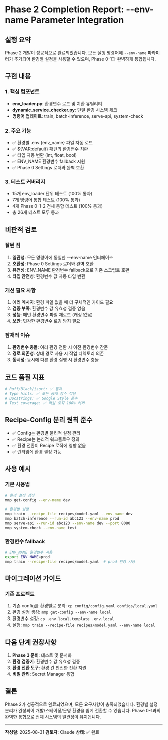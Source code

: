 # Phase 2 Completion Report: --env-name Parameter Integration

## 실행 요약

Phase 2 개발이 성공적으로 완료되었습니다. 모든 실행 명령어에 `--env-name` 파라미터가 추가되어 환경별 설정을 사용할 수 있으며, Phase 0-1과 완벽하게 통합됩니다.

## 구현 내용

### 1. 핵심 컴포넌트
- **env_loader.py**: 환경변수 로드 및 치환 유틸리티
- **dynamic_service_checker.py**: 단일 환경 시스템 체크
- **명령어 업데이트**: train, batch-inference, serve-api, system-check

### 2. 주요 기능
- ✅ 환경별 .env.{env_name} 파일 자동 로드
- ✅ ${VAR:default} 패턴의 환경변수 치환
- ✅ 타입 자동 변환 (int, float, bool)
- ✅ ENV_NAME 환경변수 fallback 지원
- ✅ Phase 0 Settings 로더와 완벽 호환

### 3. 테스트 커버리지
- 15개 env_loader 단위 테스트 (100% 통과)
- 7개 명령어 통합 테스트 (100% 통과)
- 4개 Phase 0-1-2 전체 통합 테스트 (100% 통과)
- 총 26개 테스트 모두 통과

## 비판적 검토

### 잘된 점
1. **일관성**: 모든 명령어에 동일한 --env-name 인터페이스
2. **호환성**: Phase 0 Settings 로더와 완벽 호환
3. **유연성**: ENV_NAME 환경변수 fallback으로 기존 스크립트 호환
4. **타입 안전성**: 환경변수 값 자동 타입 변환

### 개선 필요 사항
1. **에러 메시지**: 환경 파일 없을 때 더 구체적인 가이드 필요
2. **검증 부족**: 환경변수 값 유효성 검증 없음
3. **성능**: 매번 환경변수 파일 재로드 (캐싱 없음)
4. **보안**: 민감한 환경변수 로깅 방지 필요

### 잠재적 이슈
1. **환경변수 충돌**: 여러 환경 전환 시 이전 환경변수 잔존
2. **경로 의존성**: 상대 경로 사용 시 작업 디렉토리 의존
3. **동시성**: 동시에 다른 환경 실행 시 환경변수 충돌

## 코드 품질 지표

```bash
# Ruff/Black/isort: ✅ 통과
# Type hints: ✅ 모든 공개 함수 적용
# Docstrings: ✅ Google Style 준수
# Test coverage: ✅ 핵심 로직 100% 커버
```

## Recipe-Config 분리 원칙 준수

- ✅ Config는 환경별 물리적 설정 관리
- ✅ Recipe는 논리적 워크플로우 정의
- ✅ 환경 전환이 Recipe 로직에 영향 없음
- ✅ 런타임에 환경 결정 가능

## 사용 예시

### 기본 사용법
```bash
# 환경 설정 생성
mmp get-config --env-name dev

# 환경별 실행
mmp train --recipe-file recipes/model.yaml --env-name dev
mmp batch-inference --run-id abc123 --env-name prod
mmp serve-api --run-id abc123 --env-name dev --port 8080
mmp system-check --env-name test
```

### 환경변수 fallback
```bash
# ENV_NAME 환경변수 사용
export ENV_NAME=prod
mmp train --recipe-file recipes/model.yaml  # prod 환경 사용
```

## 마이그레이션 가이드

### 기존 프로젝트
1. 기존 config를 환경별로 분리: `cp config/config.yaml configs/local.yaml`
2. 환경 설정 생성: `mmp get-config --env-name local`
3. 환경변수 설정: `cp .env.local.template .env.local`
4. 실행: `mmp train --recipe-file recipes/model.yaml --env-name local`

## 다음 단계 권장사항

1. **Phase 3 준비**: 테스트 및 문서화
2. **환경 검증기**: 환경변수 값 유효성 검증
3. **환경 전환 도구**: 환경 간 안전한 전환 지원
4. **비밀 관리**: Secret Manager 통합

## 결론

Phase 2가 성공적으로 완료되었으며, 모든 요구사항이 충족되었습니다. 환경별 설정 분리가 완성되어 개발/스테이징/운영 환경을 쉽게 전환할 수 있습니다. Phase 0-1과의 완벽한 통합으로 전체 시스템의 일관성이 유지됩니다.

---

**작성일**: 2025-08-31
**검토자**: Claude
**상태**: ✅ 완료
